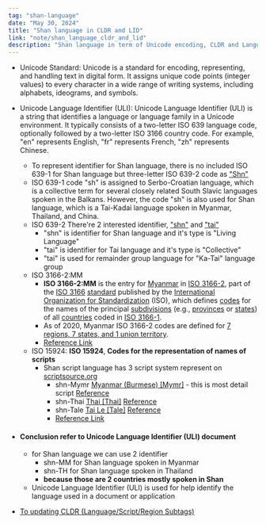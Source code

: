 ```yaml
---
tag: "shan-language"
date: "May 30, 2024"
title: "Shan language in CLDR and LID"
link: "note/shan_language_cldr_and_lid"
description: "Shan language in term of Unicode encoding, CLDR and Language Identifier"
---
```


- Unicode Standard: Unicode is a standard for encoding, representing, and handling text in digital form. It assigns unique code points (integer values) to every character in a wide range of writing systems, including alphabets, ideograms, and symbols.
- Unicode Language Identifier (ULI): Unicode Language Identifier (ULI) is a string that identifies a language or language family in a Unicode environment. It typically consists of a two-letter ISO 639 language code, optionally followed by a two-letter ISO 3166 country code. For example, "en" represents English, "fr" represents French, "zh" represents Chinese.
	- To represent identifier for Shan language, there is no included ISO 639-1 for Shan language but three-letter ISO 639-2 code as ["Shn"](https://www.loc.gov/standards/iso639-2/php/langcodes_name.php?code_ID=399)
	- ISO 639-1 code "sh" is assigned to Serbo-Croatian language, which is a collective term for several closely related South Slavic languages spoken in the Balkans. However, the code "sh" is also used for Shan language, which is a Tai-Kadai language spoken in Myanmar, Thailand, and China.
	- ISO 639-2 There're 2 interested identifier, ["shn"](https://www.loc.gov/standards/iso639-2/php/langcodes_name.php?code_ID=436) and ["tai"](https://www.loc.gov/standards/iso639-2/php/langcodes_name.php?code_ID=436)
		- "shn" is identifier for Shan language and it's type is "Living Language"
		- "tai" is identifier for Tai language and it's type is "Collective"
		- "tai" is used for remainder group language for "Ka-Tai" language group
	- ISO 3166-2:MM
		- **ISO 3166-2:MM** is the entry for [Myanmar](https://en.wikipedia.org/wiki/Myanmar) in [ISO 3166-2](https://en.wikipedia.org/wiki/ISO_3166-2), part of the [ISO 3166](https://en.wikipedia.org/wiki/ISO_3166) [standard](https://en.wikipedia.org/wiki/Standardization) published by the [International Organization for Standardization](https://en.wikipedia.org/wiki/International_Organization_for_Standardization) (ISO), which defines [codes](https://en.wikipedia.org/wiki/Code) for the names of the principal [subdivisions](https://en.wikipedia.org/wiki/Country_subdivision) (e.g., [provinces](https://en.wikipedia.org/wiki/Province) or [states](https://en.wikipedia.org/wiki/State_(administrative_division))) of all [countries](https://en.wikipedia.org/wiki/Country) coded in [ISO 3166-1](https://en.wikipedia.org/wiki/ISO_3166-1).
		- As of 2020, Myanmar ISO 3166-2 codes are defined for [7 regions, 7 states, and 1 union territory](https://en.wikipedia.org/wiki/Regions_and_states_of_Burma).
		- [Reference Link](https://en.wikipedia.org/wiki/ISO_3166-2:MM)
	- ISO 15924: **ISO 15924**, **Codes for the representation of names of scripts**
		- Shan script language has 3 script system represent on [scriptsource.org](https://scriptsource.org/cms/scripts/page.php?item_id=subtag_detail&uid=eea9c6hvfb)
			- shn-Mymr [Myanmar (Burmese) [Mymr]](https://scriptsource.org/cms/scripts/page.php?item_id=script_detail&key=Mymr) - this is most detail script [Reference](https://scriptsource.org/cms/scripts/page.php?item_id=wrSys_detail&key=shn-Mymr)
			- shn-Thai [Thai [Thai]](https://scriptsource.org/cms/scripts/page.php?item_id=script_detail&key=Thai) [Reference](https://scriptsource.org/cms/scripts/page.php?item_id=subtag_detail&uid=eea9c6hvfb)
			- shn-Tale [Tai Le [Tale]](https://scriptsource.org/cms/scripts/page.php?item_id=script_detail&key=Tale) [Reference](https://scriptsource.org/cms/scripts/page.php?item_id=wrSys_detail&key=shn-Tale)
			- [Reference Link](https://scriptsource.org/cms/scripts/page.php?item_id=language_detail&key=shn)
- #### Conclusion refer to Unicode Language Identifier (ULI) document
	- for Shan language we can use 2 identifier
		- shn-MM for Shan language spoken in Myanmar
		- shn-TH for Shan language spoken in Thailand
		- **because those are 2 countries mostly spoken in Shan**
	- Unicode Language Identifier (ULI) is used for help identify the language used in a document or application

- [To updating CLDR (Language/Script/Region Subtags)](https://cldr.unicode.org/development/updating-codes/update-languagescriptregion-subtags)
